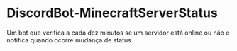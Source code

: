# DiscordBot-MinecraftServerStatus
Um bot que verifica a cada dez minutos se um servidor está online ou não e notifica quando ocorre mudança de status
